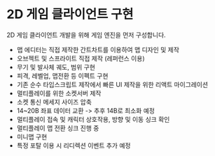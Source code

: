 # 2D 게임 클라이언트 구현

2D 게임 클라이언트 개발을 위해 게임 엔진을 먼저 구성합니다.

- 맵 에디터는 직접 제작한 간트차트를 이용하여 맵 디자인 및 제작
- 오브젝트 및 스프라이트 직접 제작 (레퍼런스 이용)
- 무기 및 발사체 궤도, 범위 구현
- 피격, 레벨업, 맵전환 등 이펙트 구현
- 기존 순수 타입스크립트 제작에서 빠른 UI 제작을 위한 리액트 마이그레이션
- 멀티플레이를 위한 소켓서버 제작
- 소켓 통신 메세지 사이즈 압축
- 14~20B 좌표 데이터 교환 -> 추후 14B로 최소화 예정
- 멀티플레이 접속 및 캐릭터 상호작용, 방향 및 이동 싱크 확인
- 멀티플레이 맵 전환 싱크 진행 중
- 미니맵 구현
- 특정 포탈 이용 시 리디렉션 이벤트 추가 예정